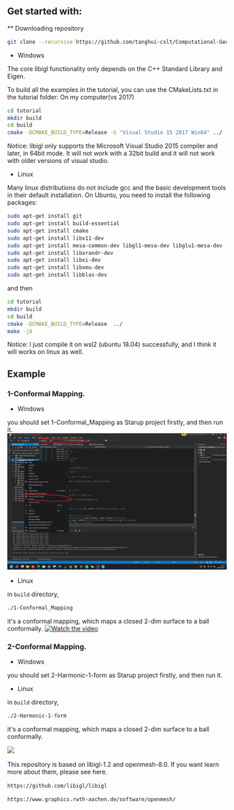 
## Get started with:

** Downloading repository
```bash
git clone --recursive https://github.com/tanghui-cslt/Computational-Geometry.git
```

* Windows

The core libigl functionality only depends on the C++ Standard Library and
Eigen.

To build all the examples in the tutorial, you can use the CMakeLists.txt in
the tutorial folder:
On my computer(vs 2017)

```bash
cd tutorial
mkdir build
cd build
cmake -DCMAKE_BUILD_TYPE=Release -G "Visual Studio 15 2017 Win64" ../
```


Notice: libigl only supports the Microsoft Visual Studio 2015 compiler and later, in 64bit mode. It will not work with a 32bit build and it will not work with older versions of visual studio.


* Linux

Many linux distributions do not include gcc and the basic development tools in their default installation. On Ubuntu, you need to install the following packages:

```bash
sudo apt-get install git
sudo apt-get install build-essential
sudo apt-get install cmake
sudo apt-get install libx11-dev
sudo apt-get install mesa-common-dev libgl1-mesa-dev libglu1-mesa-dev
sudo apt-get install libxrandr-dev
sudo apt-get install libxi-dev
sudo apt-get install libxmu-dev
sudo apt-get install libblas-dev
```

and then 

```bash
cd tutorial
mkdir build
cd build
cmake -DCMAKE_BUILD_TYPE=Release  ../
make -j8
```

Notice: I just compile it on wsl2 (ubuntu 18.04) successfully, and I think it will works on linux as well.

## Example

### 1-Conformal Mapping.

* Windows

you should set 1-Conformal_Mapping as Starup project firstly, and then run it.
![](./setting-1.png)

* Linux 

in `build` directory, 

```bash
./1-Conformal_Mapping
```

it's a conformal mapping, which maps a closed 2-dim surface to a ball conformally. 
[![Watch the video](https://img.youtube.com/vi/EH7h7xJbSqo/maxresdefault.jpg)](https://www.youtube.com/watch?v=EH7h7xJbSqo)

### 2-Conformal Mapping.

* Windows

you should set 2-Harmonic-1-form as Starup project firstly, and then run it.


* Linux 

in `build` directory, 

```bash
./2-Harmonic-1-form
```

it's a conformal mapping, which maps a closed 2-dim surface to a ball conformally. 

![](https://www.youtube.com/watch?v=DXdiTTghm_0)

This repository is based on libigl-1.2 and openmesh-8.0. If you want learn more about them, please see here.

`https://github.com/libigl/libigl`

`https://www.graphics.rwth-aachen.de/software/openmesh/` 
 